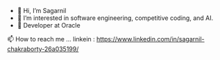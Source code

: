 - 👋 Hi, I’m Sagarnil
- 👀 I’m interested in software engineering, competitive coding, and AI.
- 🌱 Developer at Oracle

 📫 How to reach me ... linkein : https://www.linkedin.com/in/sagarnil-chakraborty-26a035199/

<!---
peprick/peprick is a ✨ special ✨ repository because its `README.md` (this file) appears on your GitHub profile.
You can click the Preview link to take a look at your changes.
--->
